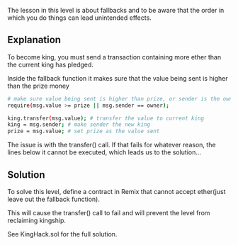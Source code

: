 The lesson in this level is about fallbacks and to be aware that the order in which you do things can lead unintended effects.

## Explanation
To become king, you must send a transaction containing more ether than the current king has pledged.

Inside the fallback function it makes sure that the value being sent is higher than the prize money

```bash
# make sure value being sent is higher than prize, or sender is the owner
require(msg.value >= prize || msg.sender == owner);

king.transfer(msg.value); # transfer the value to current king
king = msg.sender; # make sender the new king
prize = msg.value; # set prize as the value sent
```

The issue is with the transfer() call. If that fails for whatever reason, the lines below it cannot be executed, which leads us to the solution...

## Solution
To solve this level, define a contract in Remix that cannot accept ether(just leave out the fallback function).

This will cause the transfer() call to fail and will prevent the level from reclaiming kingship.

See KingHack.sol for the full solution.